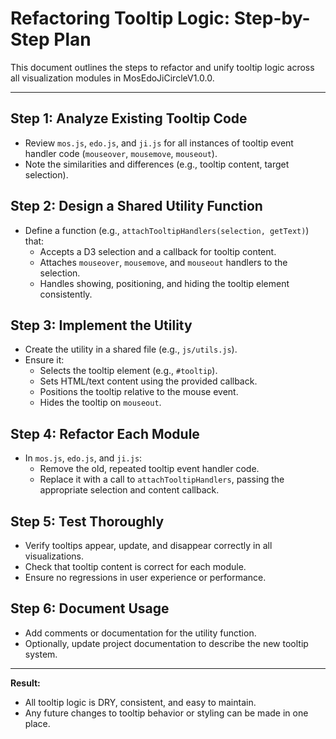 # Refactoring Tooltip Logic: Step-by-Step Plan

This document outlines the steps to refactor and unify tooltip logic across all visualization modules in MosEdoJiCircleV1.0.0.

---

## Step 1: Analyze Existing Tooltip Code
- Review `mos.js`, `edo.js`, and `ji.js` for all instances of tooltip event handler code (`mouseover`, `mousemove`, `mouseout`).
- Note the similarities and differences (e.g., tooltip content, target selection).

## Step 2: Design a Shared Utility Function
- Define a function (e.g., `attachTooltipHandlers(selection, getText)`) that:
  - Accepts a D3 selection and a callback for tooltip content.
  - Attaches `mouseover`, `mousemove`, and `mouseout` handlers to the selection.
  - Handles showing, positioning, and hiding the tooltip element consistently.

## Step 3: Implement the Utility
- Create the utility in a shared file (e.g., `js/utils.js`).
- Ensure it:
  - Selects the tooltip element (e.g., `#tooltip`).
  - Sets HTML/text content using the provided callback.
  - Positions the tooltip relative to the mouse event.
  - Hides the tooltip on `mouseout`.

## Step 4: Refactor Each Module
- In `mos.js`, `edo.js`, and `ji.js`:
  - Remove the old, repeated tooltip event handler code.
  - Replace it with a call to `attachTooltipHandlers`, passing the appropriate selection and content callback.

## Step 5: Test Thoroughly
- Verify tooltips appear, update, and disappear correctly in all visualizations.
- Check that tooltip content is correct for each module.
- Ensure no regressions in user experience or performance.

## Step 6: Document Usage
- Add comments or documentation for the utility function.
- Optionally, update project documentation to describe the new tooltip system.

---

**Result:**
- All tooltip logic is DRY, consistent, and easy to maintain.
- Any future changes to tooltip behavior or styling can be made in one place.
